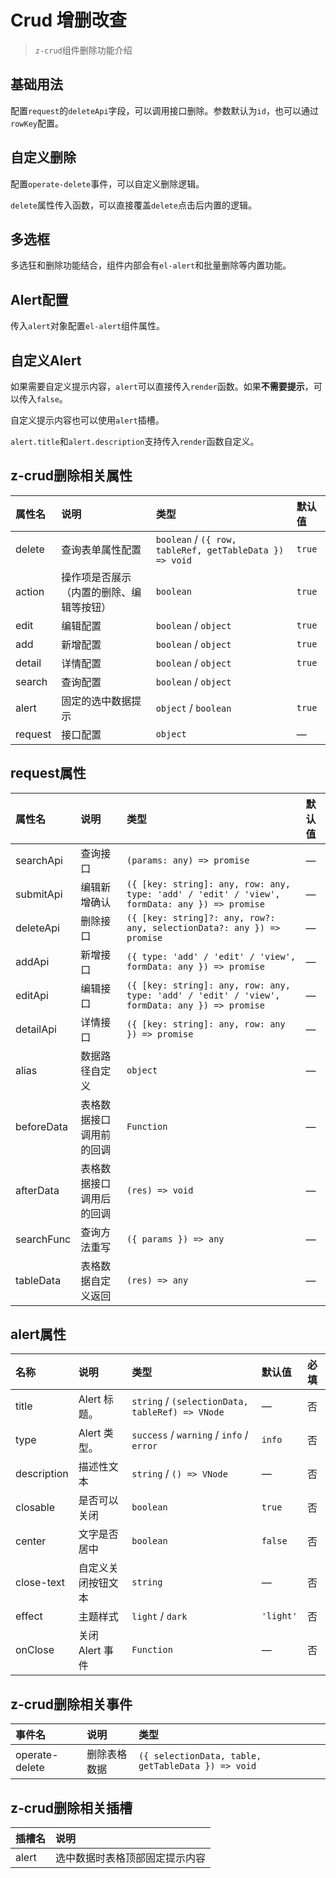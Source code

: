 # Crud 增删改查

> `z-crud`组件删除功能介绍

## 基础用法

配置`request`的`deleteApi`字段，可以调用接口删除。参数默认为`id`，也可以通过`rowKey`配置。

<preview path="../demo/crud-delete/normal.vue" />

## 自定义删除

配置`operate-delete`事件，可以自定义删除逻辑。

<preview path="../demo/crud-delete/custom-delete.vue" />

`delete`属性传入函数，可以直接覆盖`delete`点击后内置的逻辑。

<preview path="../demo/crud-delete/custom-delete-logic.vue" />

## 多选框

多选狂和删除功能结合，组件内部会有`el-alert`和批量删除等内置功能。

<preview path="../demo/crud-delete/checkbox.vue" />

## Alert配置

传入`alert`对象配置`el-alert`组件属性。

<preview path="../demo/crud-delete/alert.vue" />

## 自定义Alert

如果需要自定义提示内容，`alert`可以直接传入`render`函数。如果**不需要提示**，可以传入`false`。

<preview path="../demo/crud-delete/custom-alert.vue" />

自定义提示内容也可以使用`alert`插槽。

<preview path="../demo/crud-delete/alert-slot.vue" />

`alert.title`和`alert.description`支持传入`render`函数自定义。

<preview path="../demo/crud-delete/alert-props.vue" />

## z-crud删除相关属性

| 属性名  | 说明                                     | 类型                                                    | 默认值 |
| :------ | :--------------------------------------- | :------------------------------------------------------ | :----- |
| delete  | 查询表单属性配置                         | `boolean` / `({ row, tableRef, getTableData }) => void` | `true` |
| action  | 操作项是否展示（内置的删除、编辑等按钮） | `boolean`                                               | `true` |
| edit    | 编辑配置                                 | `boolean` / `object`                                    | `true` |
| add     | 新增配置                                 | `boolean` / `object`                                    | `true` |
| detail  | 详情配置                                 | `boolean` / `object`                                    | `true` |
| search  | 查询配置                                 | `boolean` / `object`                                    |
| alert   | 固定的选中数据提示                       | `object` / `boolean`                                    | `true` |
| request | 接口配置                                 | `object`                                                | —      |

## request属性

| 属性名     | 说明                     | 类型                                                                                          | 默认值 |
| :--------- | :----------------------- | :-------------------------------------------------------------------------------------------- | :----- |
| searchApi  | 查询接口                 | `(params: any) => promise`                                                                    | —      |
| submitApi  | 编辑新增确认             | `({ [key: string]: any, row: any, type: 'add' / 'edit' / 'view', formData: any }) => promise` | —      |
| deleteApi  | 删除接口                 | `({ [key: string]?: any, row?: any, selectionData?: any }) => promise`                        | —      |
| addApi     | 新增接口                 | `({ type: 'add' / 'edit' / 'view', formData: any }) => promise`                               | —      |
| editApi    | 编辑接口                 | `({ [key: string]: any, row: any, type: 'add' / 'edit' / 'view', formData: any }) => promise` | —      |
| detailApi  | 详情接口                 | `({ [key: string]: any, row: any }) => promise`                                               | —      |
| alias      | 数据路径自定义           | `object`                                                                                      | —      |
| beforeData | 表格数据接口调用前的回调 | `Function`                                                                                    | —      |
| afterData  | 表格数据接口调用后的回调 | `(res) => void`                                                                               | —      |
| searchFunc | 查询方法重写             | `({ params }) => any`                                                                         | —      |
| tableData  | 表格数据自定义返回       | `(res) => any`                                                                                | —      |

## alert属性

| 名称        | 说明               | 类型                                            | 默认值    | 必填 |
| :---------- | :----------------- | :---------------------------------------------- | :-------- | :--- |
| title       | Alert 标题。       | `string` / `(selectionData, tableRef) => VNode` | —         | 否   |
| type        | Alert 类型。       | `success` / `warning` / `info` / `error`        | `info`    | 否   |
| description | 描述性文本         | `string` / `() => VNode`                        | —         | 否   |
| closable    | 是否可以关闭       | `boolean`                                       | `true`    | 否   |
| center      | 文字是否居中       | `boolean`                                       | `false`   | 否   |
| close-text  | 自定义关闭按钮文本 | `string`                                        | —         | 否   |
| effect      | 主题样式           | `light` / `dark`                                | `'light'` | 否   |
| onClose     | 关闭 Alert 事件    | `Function`                                      | —         | 否   |

## z-crud删除相关事件

| 事件名         | 说明         | 类型                                               |
| :------------- | :----------- | :------------------------------------------------- |
| operate-delete | 删除表格数据 | `({ selectionData, table, getTableData }) => void` |

## z-crud删除相关插槽

| 插槽名 | 说明                           |
| :----- | :----------------------------- |
| alert  | 选中数据时表格顶部固定提示内容 |
